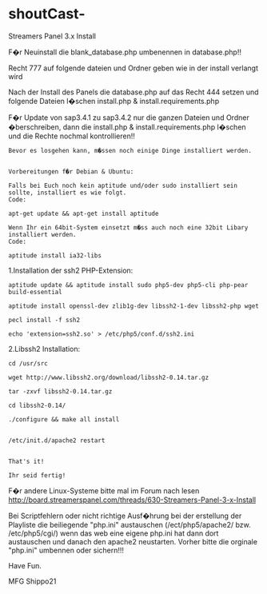 # shoutCast-

 Streamers Panel 3.x Install

F�r Neuinstall die blank_database.php umbenennen in database.php!!

Recht 777 auf folgende dateien und Ordner geben wie in der install verlangt wird

Nach der Install des Panels die database.php auf das Recht 444 setzen und folgende Dateien l�schen install.php & install.requirements.php

F�r Update von sap3.4.1 zu sap3.4.2 nur die ganzen Dateien und Ordner �berschreiben, dann die install.php & install.requirements.php l�schen 
und die Rechte nochmal kontrollieren!!

    Bevor es losgehen kann, m�ssen noch einige Dinge installiert werden.


    Vorbereitungen f�r Debian & Ubuntu:

    Falls bei Euch noch kein aptitude und/oder sudo installiert sein sollte, installiert es wie folgt.
    Code:

    apt-get update && apt-get install aptitude

    Wenn Ihr ein 64bit-System einsetzt m�ss auch noch eine 32bit Libary installiert werden.
    Code:

    aptitude install ia32-libs


1.Installation der ssh2 PHP-Extension:

    aptitude update && aptitude install sudo php5-dev php5-cli php-pear build-essential 
    
    aptitude install openssl-dev zlib1g-dev libssh2-1-dev libssh2-php wget
    
    pecl install -f ssh2
    
    echo 'extension=ssh2.so' > /etc/php5/conf.d/ssh2.ini


2.Libssh2 Installation:

    cd /usr/src

    wget http://www.libssh2.org/download/libssh2-0.14.tar.gz

    tar -zxvf libssh2-0.14.tar.gz

    cd libssh2-0.14/

    ./configure && make all install


    /etc/init.d/apache2 restart


    That's it!

    Ihr seid fertig! 

F�r andere Linux-Systeme bitte mal im Forum nach lesen http://board.streamerspanel.com/threads/630-Streamers-Panel-3-x-Install

Bei Scriptfehlern oder nicht richtige Ausf�hrung bei der erstellung der Playliste die beiliegende "php.ini" austauschen (/ect/php5/apache2/ bzw. /etc/php5/cgi/) wenn das web eine 
eigene php.ini hat dann dort austauschen und danach den apache2 neustarten. Vorher bitte die orginale "php.ini" umbennen oder sichern!!!


Have Fun.


MFG Shippo21
